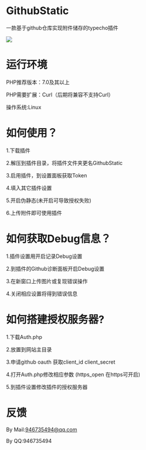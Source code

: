 # GithubStatic
一款基于github仓库实现附件储存的typecho插件

[![](https://img.shields.io/github/license/MliKiowa/MliKiowa)](https://github.com/MliKiowa/MliKiowa/blob/master/LICENSE)
# 运行环境
PHP推荐版本：7.0及其以上

PHP需要扩展：Curl（后期将兼容不支持Curl）

操作系统:Linux

# 如何使用？

1.下载插件

2.解压到插件目录，将插件文件夹更名GithubStatic

3.启用插件，到设置面板获取Token

4.填入其它插件设置

5.开启伪静态(未开启可导致授权失败)

6.上传附件即可使用插件

# 如何获取Debug信息？
1.插件设置用开启记录Debug设置

2.到插件的Github诊断面板开启Debug设置

3.在新窗口上传图片或复现错误操作

4.关闭相应设置将得到错误信息

# 如何搭建授权服务器?
1.下载Auth.php

2.放置到网站主目录

3.申请github oauth 获取client_id client_secret

4.打开Auth.php修改相应参数 (https_open 在https可开启)

5.到插件设置修改插件的授权服务器

# 反馈

By Mail:946735494@qq.com

By QQ:946735494
